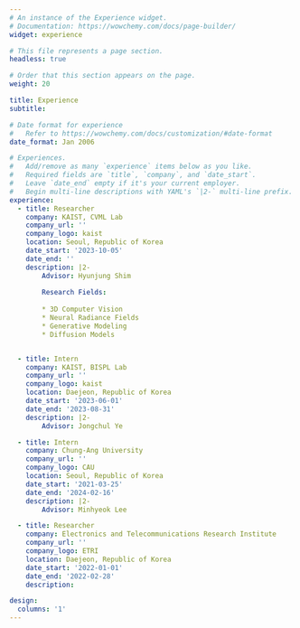 ```yaml
---
# An instance of the Experience widget.
# Documentation: https://wowchemy.com/docs/page-builder/
widget: experience

# This file represents a page section.
headless: true

# Order that this section appears on the page.
weight: 20

title: Experience
subtitle:

# Date format for experience
#   Refer to https://wowchemy.com/docs/customization/#date-format
date_format: Jan 2006

# Experiences.
#   Add/remove as many `experience` items below as you like.
#   Required fields are `title`, `company`, and `date_start`.
#   Leave `date_end` empty if it's your current employer.
#   Begin multi-line descriptions with YAML's `|2-` multi-line prefix.
experience:
  - title: Researcher
    company: KAIST, CVML Lab
    company_url: ''
    company_logo: kaist
    location: Seoul, Republic of Korea
    date_start: '2023-10-05'
    date_end: ''
    description: |2-
        Advisor: Hyunjung Shim
    
        Research Fields:
        
        * 3D Computer Vision
        * Neural Radiance Fields
        * Generative Modeling
        * Diffusion Models


  - title: Intern
    company: KAIST, BISPL Lab
    company_url: ''
    company_logo: kaist
    location: Daejeon, Republic of Korea
    date_start: '2023-06-01'
    date_end: '2023-08-31'
    description: |2-
        Advisor: Jongchul Ye

  - title: Intern
    company: Chung-Ang University
    company_url: ''
    company_logo: CAU
    location: Seoul, Republic of Korea
    date_start: '2021-03-25'
    date_end: '2024-02-16'
    description: |2-
        Advisor: Minhyeok Lee

  - title: Researcher
    company: Electronics and Telecommunications Research Institute
    company_url: ''
    company_logo: ETRI
    location: Daejeon, Republic of Korea
    date_start: '2022-01-01'
    date_end: '2022-02-28'
    description: 

design:
  columns: '1'
---
```

